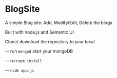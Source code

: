 # BlogSite
A simple Blog site: Add, Modify/Edit, Delete the blogs

Built with node.js and Semantic UI

Clone/ download the repository to your local

-- run `mongod` start your mongoDB

-- run `npm install`

-- `node app.js`
